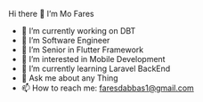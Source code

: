  Hi there 👋 I’m Mo Fares 

- 🔭 I’m currently working on DBT
- 🌱 I’m Software Engineer
- 🤔 I’m Senior in Flutter Framework
- 👀 I’m interested in Mobile Development
- 🧠 I’m currently learning Laravel BackEnd
- 💬 Ask me about any Thing
- 📫 How to reach me: faresdabbas1@gmail.com



